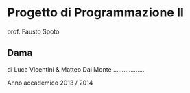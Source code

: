 Progetto di Programmazione II
==================

prof. Fausto Spoto

Dama
------------------

di Luca Vicentini & Matteo Dal Monte
..................

Anno accademico 2013 / 2014
